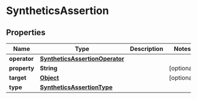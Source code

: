 

# SyntheticsAssertion

## Properties

Name | Type | Description | Notes
------------ | ------------- | ------------- | -------------
**operator** | [**SyntheticsAssertionOperator**](SyntheticsAssertionOperator.md) |  | 
**property** | **String** |  |  [optional]
**target** | [**Object**](.md) |  |  [optional]
**type** | [**SyntheticsAssertionType**](SyntheticsAssertionType.md) |  | 



